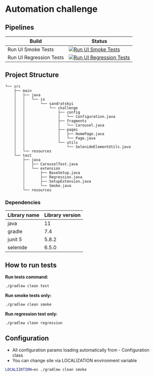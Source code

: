 # Automation challenge

## Pipelines

| Build                   | Status                                                                                                                                                                                                         |
|-------------------------|----------------------------------------------------------------------------------------------------------------------------------------------------------------------------------------------------------------|
| Run UI Smoke Tests      | [![Run UI Smoke Tests](https://github.com/isandratskiy/ae-challenge/actions/workflows/smoke_test.yml/badge.svg)](https://github.com/isandratskiy/ae-challenge/actions/workflows/smoke_test.yml)                |
| Run UI Regression Tests | [![Run UI Regression Tests](https://github.com/isandratskiy/ae-challenge/actions/workflows/regression_test.yml/badge.svg)](https://github.com/isandratskiy/ae-challenge/actions/workflows/regression_test.yml) |

## Project Structure

```
└── src
    ├── main
    │   ├── java
    │   │   └── io
    │   │       └── sandratskyi
    │   │           └── challenge
    │   │               ├── config
    │   │               │   └── Configuration.java
    │   │               ├── fragments
    │   │               │   └── Carousel.java
    │   │               ├── pages
    │   │               │   ├── HomePage.java
    │   │               │   └── Page.java
    │   │               └── utils
    │   │                   └── SelenideElementUtils.java
    │   └── resources
    └── test
        ├── java
        │   ├── CarouselTest.java
        │   └── extension
        │       ├── BaseSetup.java
        │       ├── Regression.java
        │       ├── SetupExtension.java
        │       └── Smoke.java
        └── resources

```

### Dependencies

| Library name | Library version |
|--------------|-----------------|
| java         | 11              |
| gradle       | 7.4             |
| junit 5      | 5.8.2           |
| selenide     | 6.5.0           |

## How to run tests

**Run tests command:**

```sh
./gradlew clean test
```

**Run smoke tests only:**

```sh
./gradlew clean smoke
```

**Run regression test only:**

```sh
./gradlew clean regression
```

## Configuration

* All configuration params loading automatically from - Configuration class
* You can change site via LOCALIZATION environment variable

```sh
LOCALIZATION=es ./gradlew clean smoke
```